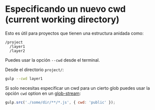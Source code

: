 # Especificando un nuevo cwd (current working directory)

Esto es útil para proyectos que tienen una estructura anidada como:

```
/project
  /layer1
  /layer2
```

Puedes usar la opción `--cwd` desde el terminal.

Desde el directorio `project/`:

```sh
gulp --cwd layer1
```

Si solo necesitas especificar un cwd para un cierto glob puedes usar la opción `cwd` option en un [glob-stream](https://github.com/wearefractal/glob-stream):

```js
gulp.src('./some/dir/**/*.js', { cwd: 'public' });
```
